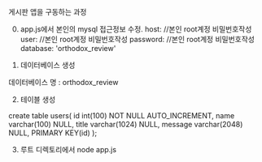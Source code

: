 
게시판 앱을 구동하는 과정

0. app.js에서 본인의 mysql 접근정보 수정.
    host: //본인 root계정 비밀번호작성
    user: //본인 root계정 비밀번호작성
    password: //본인 root계정 비밀번호작성
    database: 'orthodox_review'

1. 데이터베이스 생성

데이터베이스 명 : orthodox_review


2. 테이블 생성

create table users(
    id int(100) NOT NULL AUTO_INCREMENT, 
    name varchar(100) NULL, 
    title varchar(1024) NULL, 
    message varchar(2048) NULL, 
    PRIMARY KEY(id)
);

3. 루트 디렉토리에서 node app.js

